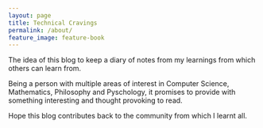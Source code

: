 ```yaml
---
layout: page
title: Technical Cravings 
permalink: /about/
feature_image: feature-book
---
```

The idea of this blog to keep a diary of notes from my learnings from which others can learn from.

Being a person with multiple areas of interest in Computer Science, Mathematics, Philosophy and Pyschology,
it promises to provide with something interesting and thought provoking to read.

Hope this blog contributes back to the community from which I learnt all.
